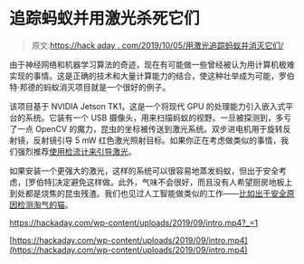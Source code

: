 # 追踪蚂蚁并用激光杀死它们

> 原文:[https://hack aday . com/2019/10/05/用激光追踪蚂蚁并消灭它们/](https://hackaday.com/2019/10/05/tracking-ants-and-zapping-them-with-lasers/)

由于神经网络和机器学习算法的奇迹，现在有可能做一些曾经被认为用计算机极难实现的事情。这是正确的技术和大量计算能力的结合，使这种壮举成为可能，罗伯特·邦德的蚂蚁消灭项目就是一个很好的例子。

该项目基于 NVIDIA Jetson TK1，这是一个将现代 GPU 的处理能力引入嵌入式平台的系统。它装有一个 USB 摄像头，用来扫描蚂蚁的视野。一旦被探测到，多亏了一点 OpenCV 的魔力，昆虫的坐标被传送到激光系统。双步进电机用于旋转反射镜，反射镜引导 5 mW 红色激光照射目标。如果你正在考虑做类似的事情，我们强烈推荐[使用检流计来引导激光](https://hackaday.com/2018/02/15/laser-galvo-control-via-microcontrollers-dac/)。

如果安装一个更强大的激光，这样的系统可以很容易地蒸发蚂蚁，但出于安全考虑，[罗伯特]决定避免这样做。此外，气味不会很好，而且没有人希望厨房地板上到处都是烧焦的昆虫残渣。我们也见过人工智能做类似的工作——[比如出于安全原因检测淘气的猫](https://hackaday.com/2019/07/01/ai-recognizes-and-locks-out-murder-cats/)。

 <https://hackaday.com/wp-content/uploads/2019/09/intro.mp4?_=1>

[https://hackaday.com/wp-content/uploads/2019/09/intro.mp4](https://hackaday.com/wp-content/uploads/2019/09/intro.mp4)